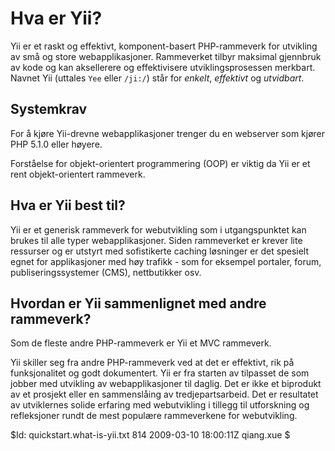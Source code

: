 Hva er Yii?
===========

Yii er et raskt og effektivt, komponent-basert PHP-rammeverk for 
utvikling av små og store webapplikasjoner. Rammeverket tilbyr maksimal
gjennbruk av kode og kan aksellerere og effektivisere utviklingsprosessen 
merkbart. Navnet Yii (uttales `Yee` eller `/ji:/`) står for *enkelt*, 
*effektivt* og *utvidbart*.

Systemkrav
----------

For å kjøre Yii-drevne webapplikasjoner trenger du en webserver som kjører
PHP 5.1.0 eller høyere.

Forståelse for objekt-orientert programmering (OOP) er viktig da Yii er et
rent objekt-orientert rammeverk.

Hva er Yii best til?
--------------------

Yii er et generisk rammeverk for webutvikling som i utgangspunktet kan
brukes til alle typer webapplikasjoner. Siden rammeverket er krever lite
ressurser og er utstyrt med sofistikerte caching løsninger er det spesielt
egnet for applikasjoner med høy trafikk - som for eksempel portaler, forum,
publiseringssystemer (CMS), nettbutikker osv.

Hvordan er Yii sammenlignet med andre rammeverk?
------------------------------------------------

Som de fleste andre PHP-rammeverk er Yii et MVC rammeverk.

Yii skiller seg fra andre PHP-rammeverk ved at det er effektivt, rik på 
funksjonalitet og godt dokumentert. Yii er fra starten av tilpasset 
de som jobber med utvikling av webapplikasjoner til daglig. Det er ikke et
biprodukt av et prosjekt eller en sammenslåing av tredjepartsarbeid. Det
er resultatet av utviklernes solide erfaring med webutvikling i tillegg
til utforskning og refleksjoner rundt de mest populære rammeverkene for
webutvikling.

<div class="revision">$Id: quickstart.what-is-yii.txt 814 2009-03-10 18:00:11Z qiang.xue $</div>

